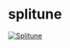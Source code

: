 # splitune


[![Splitune](https://i.imgur.com/bx13wh2.png)](http://www.youtube.com/watch?v=BNKwuodKSF8 "Splitune UI")

